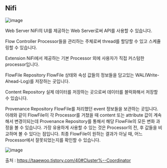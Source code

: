 ## Nifi


![image](https://github.com/user-attachments/assets/baa7cad6-2796-4873-b10e-1eae3daf7864)


Web Server
 NiFi의 UI를 제공하는 Web Server로써 API를 사용할 수 있습니다.

 

Flow Controller
 Processor들을 관리하는 주체로써 thread를 할당할 수 있고 스케쥴링할 수 있습니다.

 

Extension
 NiFi에서 제공하는 기본 Processor 외에 사용자가 직접 커스텀한 processor입니다.

 

FlowFile Repository
 FlowFile 상태와 속성 값들의 정보들을 담고있는 WAL(Write-Ahead-Log)를 저장하는 곳입니다.

 

Content Repository
 실제 데이터를 저장하는 곳으로써 데이터를 블럭화해서 저장할 수 있습니다.

 

Provenance Repository
 FlowFile를 처리했던 event 정보들을 보관하는 곳입니다. 아래와 같이 FlowFile이 각 Processor를 거쳤을 때 content 또는 attribute 값이 계속해서 변경이되는데  Provenance Repository를 통해서 해당 FlowFile의 모든 변화 과정을 볼 수 있습니다. 가장 유용하게 사용할 수 있는 것은 Processor의 전, 후 값들을 비교하며 볼 수 있다는 점입니다. 최종 FlowFile이 원하는 결과가 아닐 때, 어느 Processor에서 잘못되었는지를 확인할 수 있습니다.


 ![image](https://github.com/user-attachments/assets/cbfca5cd-0089-4fb5-b493-491369ee08df)


 출처 : https://taaewoo.tistory.com/40#Cluster%--Coordinator
